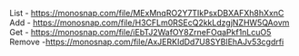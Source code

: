 List - https://monosnap.com/file/MExMnqRO2Y7TIkPsxDBXAFXh8hXxnC
Add - https://monosnap.com/file/H3CFLm0RSEcQ2kkLdzgjNZHW5QAovm
Get - https://monosnap.com/file/iEbTJ2WafOY8ZrneFOqaPkf1nLcuO5
Remove -https://monosnap.com/file/AxJERKIdDd7U8SYBlEhAJv53cgdrfi

